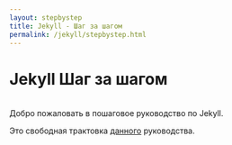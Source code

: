 ```yaml
---
layout: stepbystep
title: Jekyll - Шаг за шагом
permalink: /jekyll/stepbystep.html
---
```


# Jekyll Шаг за шагом
<br>
Добро пожаловать в пошаговое руководство по Jekyll.

Это свободная трактовка [данного](https://jekyllrb.com/docs/step-by-step/01-setup/) руководства.